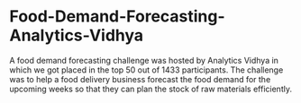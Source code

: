 # Food-Demand-Forecasting-Analytics-Vidhya
A food demand forecasting challenge was hosted by Analytics Vidhya in which we got placed in the top 50 out of 1433 participants. The challenge was to help a food delivery business forecast the food demand for the upcoming weeks so that they can plan the stock of raw materials efficiently.
